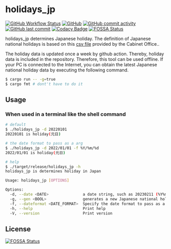 # holidays_jp

[![GitHub Workflow Status](https://img.shields.io/github/actions/workflow/status/nabetama/holidays_jp/rust.yml?branch=main)](https://github.com/nabetama/holidays_jp/actions)
[![GitHub](https://img.shields.io/github/license/nabetama/holidays_jp)](https://github.com/nabetama/holidays_jp/blob/main/LICENSE)
[![GitHub commit activity](https://img.shields.io/github/commit-activity/m/nabetama/holidays_jp)](https://github.com/nabetama/holidays_jp/pulse)
[![GitHub last commit](https://img.shields.io/github/last-commit/nabetama/holidays_jp)](https://github.com/nabetama/holidays_jp/commits/main)
[![Codacy Badge](https://app.codacy.com/project/badge/Grade/4c244ed513f94b74b6dfa7302c710165)](https://www.codacy.com/gh/nabetama/holidays_jp/dashboard?utm_source=github.com&utm_medium=referral&utm_content=nabetama/holidays_jp&utm_campaign=Badge_Grade)
[![FOSSA Status](https://app.fossa.com/api/projects/git%2Bgithub.com%2Fnabetama%2Fholidays_jp.svg?type=shield)](https://app.fossa.com/projects/git%2Bgithub.com%2Fnabetama%2Fholidays_jp?ref=badge_shield)

holidays_jp determines Japanese holiday.
The definition of Japanese national holidays is based on this [csv file](https://www8.cao.go.jp/chosei/shukujitsu/syukujitsu.csv) provided by the Cabinet Office..

The holiday data is updated once a week by github action. Thereby, holiday data is included in the repository. Therefore, this tool can be used offline.
If your PC is connected to the Internet, you can obtain the latest Japanese national holiday data by executing the following command.

```sh
$ cargo run -- -g=true
$ cargo fmt # dont't have to do it
```

## Usage

### When used in a terminal like the shell command

```sh
# default
$ ./holidays_jp -d 20220101
20220101 is holiday(元日)

# the date format to pass as a arg
$ ./holidays_jp -d 2022/01/01 -f %Y/%m/%d
2022/01/01 is holiday(元日)

# help
$ ./target/release/holidays_jp -h
holidays_jp is determines holiday in Japan

Usage: holidays_jp [OPTIONS]

Options:
  -d, --date <DATE>               a date string, such as 20230211 (%Y%m%d) [default: ]
  -g, --gen <BOOL>                generates a new Japanese national holidays data [possible values: true, false]
  -f, --dateformat <DATE_FORMAT>  Specify the date format to pass as a command line argument [default: %Y%m%d]
  -h, --help                      Print help
  -V, --version                   Print version
```

## License
[![FOSSA Status](https://app.fossa.com/api/projects/git%2Bgithub.com%2Fnabetama%2Fholidays_jp.svg?type=large)](https://app.fossa.com/projects/git%2Bgithub.com%2Fnabetama%2Fholidays_jp?ref=badge_large)
